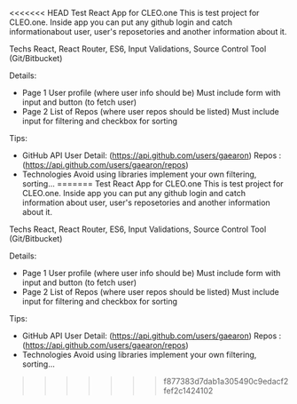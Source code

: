 <<<<<<< HEAD
Test React App for CLEO.one
This is test project for CLEO.one. Inside app you can put any github login and catch
informationabout user, user's reposetories and another information about it.

Techs
React, React Router, ES6, Input Validations, Source Control Tool (Git/Bitbucket)

Details:

- Page 1
  User profile (where user info should be)
  Must include form with input and button (to fetch user)
- Page 2
  List of Repos (where user repos should be listed)
  Must include input for filtering and checkbox for sorting

Tips:

- GitHub API
  User Detail: (https://api.github.com/users/gaearon)
  Repos : (https://api.github.com/users/gaearon/repos)
- Technologies
  Avoid using libraries implement your own filtering, sorting...
=======
  															                        Test React App for CLEO.one	
        This is test project for CLEO.one. Inside app you can put any github login and catch information about user, user's reposetories and another information about it. 
        
Techs
React, React Router, ES6, Input Validations, Source Control Tool (Git/Bitbucket)

Details:
- Page 1
User profile (where user info should be)
Must include form with input and button (to fetch user)
- Page 2
List of Repos (where user repos should be listed)
Must include input for filtering and checkbox for sorting

Tips:
- GitHub API
User Detail: (https://api.github.com/users/gaearon)
Repos : (https://api.github.com/users/gaearon/repos)
- Technologies
Avoid using libraries implement your own filtering, sorting...
>>>>>>> f877383d7dab1a305490c9edacf2fef2c1424102
